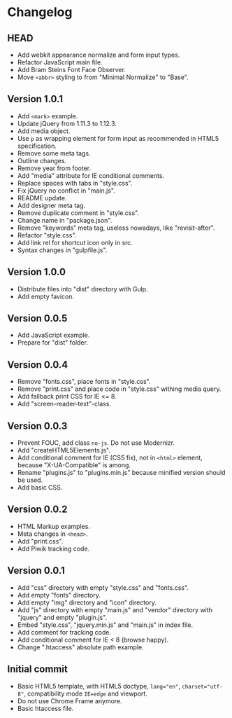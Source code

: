 # Changelog #


## HEAD ##

* Add webkit appearance normalize and form input types.
* Refactor JavaScript main file.
* Add Bram Steins Font Face Observer.
* Move `<abbr>` styling to from "Minimal Normalize" to "Base".


## Version 1.0.1 ##

* Add `<mark>` example.
* Update jQuery from 1.11.3 to 1.12.3.
* Add media object.
* Use `p` as wrapping element for form input as recommended in HTML5 specification.
* Remove some meta tags.
* Outline changes.
* Remove year from footer.
* Add "media" attribute for IE conditional comments.
* Replace spaces with tabs in "style.css".
* Fix jQuery no conflict in "main.js".
* README update.
* Add designer meta tag.
* Remove duplicate comment in "style.css".
* Change name in "package.json".
* Remove "keywords" meta tag, useless nowadays, like "revisit-after".
* Refactor "style.css".
* Add link rel for shortcut icon only in src.
* Syntax changes in "gulpfile.js".


## Version 1.0.0 ##

* Distribute files into "dist" directory with Gulp.
* Add empty favicon.


## Version 0.0.5 ##

* Add JavaScript example.
* Prepare for "dist" folder.


## Version 0.0.4 ##

* Remove "fonts.css", place fonts in "style.css".
* Remove "print.css" and place code in "style.css" withing media query.
* Add fallback print CSS for IE <= 8.
* Add "screen-reader-text"-class.


## Version 0.0.3 ##

* Prevent FOUC, add class `no-js`. Do not use Modernizr.
* Add "createHTML5Elements.js".
* Add conditional comment for IE (CSS fix), not in `<html>` element,
  because "X-UA-Compatible" is among.
* Rename "plugins.js" to "plugins.min.js" because minified version 
  should be used.
* Add basic CSS.


## Version 0.0.2 ##

* HTML Markup examples.
* Meta changes in `<head>`.
* Add "print.css".
* Add Piwik tracking code.


## Version 0.0.1 ##

* Add "css" directory with empty "style.css" and "fonts.css".
* Add empty "fonts" directory.
* Add empty "img" directory and "icon" directory.
* Add "js" directory with empty "main.js" and "vendor" directory
  with "jquery" and empty "plugin.js".
* Embed "style.css", "jquery.min.js" and "main.js" in index file.
* Add comment for tracking code.
* Add conditional comment for IE < 8 (browse happy).
* Change ".htaccess" absolute path example.


## Initial commit ##

* Basic HTML5 template, with HTML5 doctype, `lang="en"`, `charset="utf-8"`, 
  compatibility mode `IE=edge` and viewport.
* Do not use Chrome Frame anymore.
* Basic htaccess file.
